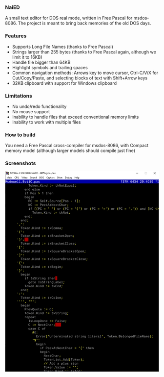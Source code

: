 ### NaiED

A small text editor for DOS real mode, written in Free Pascal for msdos-8086. The project is meant to bring back memories of the old DOS days.

### Features
- Supports Long File Names (thanks to Free Pascal)
- Strings larger than 255 bytes (thanks to Free Pascal again, although we limit it to 16KB)
- Handle file bigger than 64KB
- Highlight symbols and trailing spaces
- Common navigation methods: Arrows key to move cursor, Ctrl-C/V/X for Cut/Copy/Paste, and selecting blocks of text with Shift+Arrow keys
- 32KB clipboard with support for Windows clipboard

### Limitations
- No undo/redo functionality
- No mouse support
- Inability to handle files that exceed conventional memory limits
- Inability to work with multiple files

### How to build

You need a Free Pascal cross-compiler for msdos-8086, with Compact memory model (although larger models should compile just fine)

### Screenshots

![naied in dosbox-x](/img/naied.PNG)
